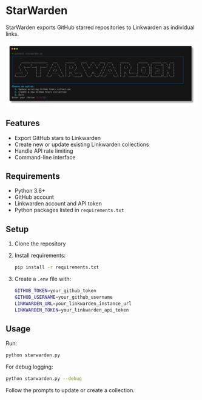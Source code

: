 # StarWarden

StarWarden exports GitHub starred repositories to Linkwarden as individual links.

![screenshot](https://github.com/rtuszik/starwarden/blob/main/assets/screenshot.png?raw=true)

## Features

- Export GitHub stars to Linkwarden
- Create new or update existing Linkwarden collections
- Handle API rate limiting
- Command-line interface

## Requirements

- Python 3.6+
- GitHub account
- Linkwarden account and API token
- Python packages listed in `requirements.txt`

## Setup

1. Clone the repository
2. Install requirements:

   ```bash
   pip install -r requirements.txt
   ```

3. Create a `.env` file with:

   ```bash
   GITHUB_TOKEN=your_github_token
   GITHUB_USERNAME=your_github_username
   LINKWARDEN_URL=your_linkwarden_instance_url
   LINKWARDEN_TOKEN=your_linkwarden_api_token
   ```

## Usage

Run:

```bash
python starwarden.py
```

For debug logging:

```bash
python starwarden.py --debug
```

Follow the prompts to update or create a collection.

